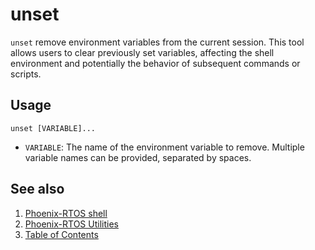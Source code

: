 # unset

`unset` remove environment variables from the current session. This tool allows users to clear previously set variables,
affecting the shell environment and potentially the behavior of subsequent commands or scripts.

## Usage

```text
unset [VARIABLE]...
```

- `VARIABLE`: The name of the environment variable to remove. Multiple variable names can be provided,
separated by spaces.

## See also

1. [Phoenix-RTOS shell](../psh.md)
2. [Phoenix-RTOS Utilities](../README.md)
3. [Table of Contents](../../README.md)
